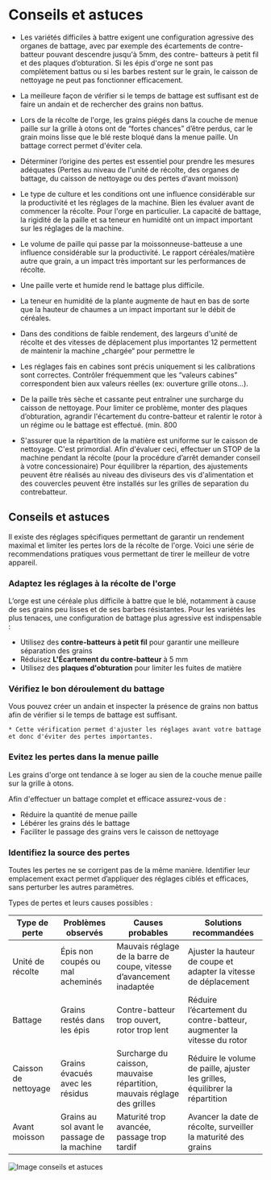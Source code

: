 # Conseils et astuces

- Les variétés difficiles à battre exigent une configuration agressive
des organes de battage, avec par exemple des écartements de
contre-batteur pouvant descendre jusqu'à 5mm, des contre-
batteurs à petit fil et des plaques d’obturation. Si les épis d'orge
ne sont pas complètement battus ou si les barbes restent sur le
grain, le caisson de nettoyage ne peut pas fonctionner efficacement.

- La meilleure façon de vérifier si le temps de battage est suffisant
est de faire un andain et de rechercher des grains non battus.

- Lors de la récolte de l'orge, les grains piégés dans la couche de
menue paille sur la grille à otons ont de “fortes chances” d’être
perdus, car le grain moins lisse que le blé reste bloqué dans la
menue paille. Un battage correct permet d'éviter cela.

- Déterminer l’origine des pertes est essentiel pour prendre les
mesures adéquates (Pertes au niveau de l'unité de récolte, des
organes de battage, du caisson de nettoyage ou des pertes
d‘avant moisson)

- Le type de culture et les conditions ont une influence considérable
sur la productivité et les réglages de la machine. Bien les évaluer
avant de commencer la récolte. Pour l'orge en particulier. La
capacité de battage, la rigidité de la paille et sa teneur en
humidité ont un impact important sur les réglages de la machine.

- Le volume de paille qui passe par la moissonneuse-batteuse a une
influence considérable sur la productivité. Le rapport
céréales/matière autre que grain, a un impact très important sur
les performances de récolte.

- Une paille verte et humide rend le battage plus difficile.

- La teneur en humidité de la plante augmente de haut en bas de
sorte que la hauteur de chaumes a un impact important sur le
débit de céréales.

- Dans des conditions de faible rendement, des largeurs d'unité de
récolte et des vitesses de déplacement plus importantes 12
permettent de maintenir la machine „chargée“ pour permettre le

- Les réglages fais en cabines sont précis uniquement si les
calibrations sont correctes. Contrôler fréquemment que les
“valeurs cabines” correspondent bien aux valeurs réelles (ex:
ouverture grille otons…).

- De la paille très sèche et cassante peut entraîner une surcharge
du caisson de nettoyage. Pour limiter ce problème, monter des
plaques d’obturation, agrandir l'écartement du contre-batteur et
ralentir le rotor à un régime ou le battage est effectué. (min. 800


- S'assurer que la répartition de la matière est uniforme sur le
caisson de nettoyage. C'est primordial. Afin d'évaluer ceci,
effectuer un STOP de la machine pendant la récolte (pour la
procédure d’arrêt demander conseil à votre concessionaire)
Pour équilibrer la répartion, des ajustements peuvent être réalisés
au niveau des diviseurs des vis d'alimentation et des couvercles
peuvent être installés sur les grilles de separation du contrebatteur.

## Conseils et astuces

Il existe des réglages spécifiques permettant de garantir un rendement maximal et limiter les pertes lors de la récolte de l'orge.
Voici une série de recommendations pratiques vous permettant de tirer le meilleur de votre appareil.

### Adaptez les réglages à la récolte de l'orge

L’orge est une céréale plus difficile à battre que le blé, notamment à cause de ses grains peu lisses et de ses barbes résistantes. Pour les variétés les plus tenaces, une configuration de battage plus agressive est indispensable :

* Utilisez des **contre-batteurs à petit fil** pour garantir une meilleure séparation des grains
* Réduisez **L'Écartement du contre-batteur** à 5 mm
* Utilisez des **plaques d'obturation** pour limiter les fuites de matière

### Vérifiez le bon déroulement du battage

Vous pouvez créer un andain et inspecter la présence de grains non battus afin de vérifier si le temps de battage est suffisant.

    * Cette vérification permet d'ajuster les réglages avant votre battage et donc d'éviter des pertes importantes.
    
### Evitez les pertes dans la menue paille

Les grains d'orge ont tendance à se loger au sien de la couche menue paille sur la grille à otons.

Afin d'effectuer un battage complet et efficace assurez-vous de :

* Réduire la quantité de menue paille
* Lébérer les grains dés le battage
* Faciliter le passage des grains vers le caisson de nettoyage

### Identifiez la source des pertes

Toutes les pertes ne se corrigent pas de la même manière. Identifier leur emplacement exact permet d’appliquer des réglages ciblés et efficaces, sans perturber les autres paramètres.

Types de pertes et leurs causes possibles :

| Type de perte               | Problèmes observés                          | Causes probables                                                        | Solutions recommandées                                         |
|----------------------------|---------------------------------------------|-------------------------------------------------------------------------|----------------------------------------------------------------|
| Unité de récolte           | Épis non coupés ou mal acheminés            | Mauvais réglage de la barre de coupe, vitesse d’avancement inadaptée   | Ajuster la hauteur de coupe et adapter la vitesse de déplacement |
| Battage                    | Grains restés dans les épis                 | Contre-batteur trop ouvert, rotor trop lent                             | Réduire l’écartement du contre-batteur, augmenter la vitesse du rotor |
| Caisson de nettoyage       | Grains évacués avec les résidus             | Surcharge du caisson, mauvaise répartition, mauvais réglage des grilles | Réduire le volume de paille, ajuster les grilles, équilibrer la répartition |
| Avant moisson              | Grains au sol avant le passage de la machine| Maturité trop avancée, passage trop tardif                              | Avancer la date de récolte, surveiller la maturité des grains     |


![Image conseils et astuces](images/conseils_astuces.png)


